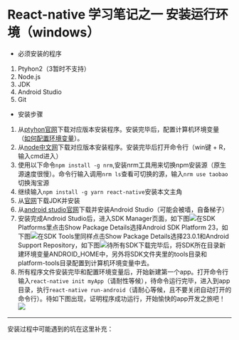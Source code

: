 # React-native 学习笔记之一 安装运行环境（windows）
* 必须安装的程序
 1. Ptyhon2（3暂时不支持）
 2. Node.js
 3. JDK
 4. Android Studio
 5. Git
* 安装步骤
 1. 从[ptyhon官网](https://www.python.org/)下载对应版本安装程序。安装完毕后，配置计算机环境变量（[如何配置环境变量](http://jingyan.baidu.com/article/3ea51489e1c2b752e61bbad0.html)）。
 2. 从[node中文网](http://nodejs.cn/)下载对应版本安装程序。安装完毕后打开命令行（win键 + R，输入cmd进入）
 3. 使用以下命令`npm install -g nrm`,安装nrm工具用来切换npm安装源（原生源速度很慢）。命令行输入调用`nrm ls`查看可切换的源，输入`nrm use taobao`切换淘宝源
 4. 继续输入`npm install -g yarn react-native`安装本文主角
 5. 从[官网](http://www.oracle.com/technetwork/java/javase/downloads/jdk8-downloads-2133151.html)下载JDK并安装
 6. 从[android studio官网](http://developer.android.com/sdk/index.html)下载并安装Android Studio（可能会被墙，自备梯子）
 7. 安装完成Android Studio后，进入SDK Manager页面，如下图![](http://otbs2h7e2.bkt.clouddn.com/study_react_native1.png)在SDK Platforms里点击Show Package Details选择Android SDK Platform 23，如下图![](http://otbs2h7e2.bkt.clouddn.com/study_react_native2.png)在SDK Tools里同样点击Show Package Details选择23.0.1和Android Support Repository，如下图![](http://otbs2h7e2.bkt.clouddn.com/study_react_native2.png)待所有SDK下载完毕后，将SDK所在目录新建环境变量ANDROID_HOME中，另外将SDK文件夹里的tools目录和platform-tools目录配置到计算机环境变量中去。
 8. 所有程序文件安装完毕和配置环境变量后，开始新建第一个app。打开命令行输入`react-native init myApp`（请耐性等候），待命令运行完毕，进入到app目录，执行`react-native run-android`（请耐心等候，且不要关闭自动打开的命令行）。待如下图出现，证明程序成功运行，开始愉快的app开发之旅吧！![](http://otbs2h7e2.bkt.clouddn.com/study_react_native4.png)
***
安装过程中可能遇到的坑在这里补充：
    
